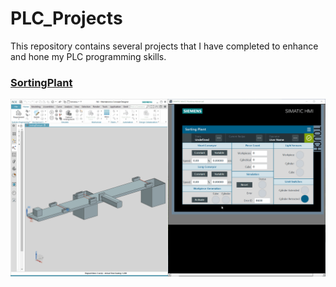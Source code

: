 # PLC_Projects
This repository contains several projects that I have completed to enhance and hone my PLC programming skills.

### [SortingPlant](../PLC_Projects/SortingPlant)

<p align="center">
  <img src="SortingPlant/images/sortplant_constantspeed_demo.gif"/>
</p>